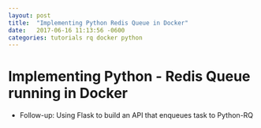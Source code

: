```yaml
---
layout: post
title:  "Implementing Python Redis Queue in Docker"
date:   2017-06-16 11:13:56 -0600
categories: tutorials rq docker python
---
```

# Implementing Python - Redis Queue running in Docker
* Follow-up: Using Flask to build an API that enqueues task to Python-RQ

##
